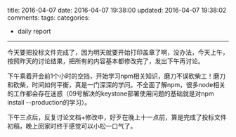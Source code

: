 title: 2016-04-07
date: 2016-04-07 19:38:00
updated: 2016-04-07 19:38:02
comments: 
tags:
categories:
- daily report

---

今天要把投标文件完成了，因为明天就要开始打印盖章了啊，没办法，今天上午，按照昨天的讨论结果，把所有的内容基本都修改完了，发出下午再讨论。

下午乘着开会前1个小时的空挡，开始学习npm相关知识，磨刀不误砍柴工！磨刀和砍柴，时间如何平衡，真是一门深深的学问。不全面了解npm，很多node相关的工作都会存在迷惑（09号解决的keystone部署使用问题的基础就是对npm install --production的学习）。

下午三点后，反复讨论文档+修改中，好歹在晚上十一点前，算是完成了投标文件初稿，晚上回家时终于感觉可以小松一口气了。